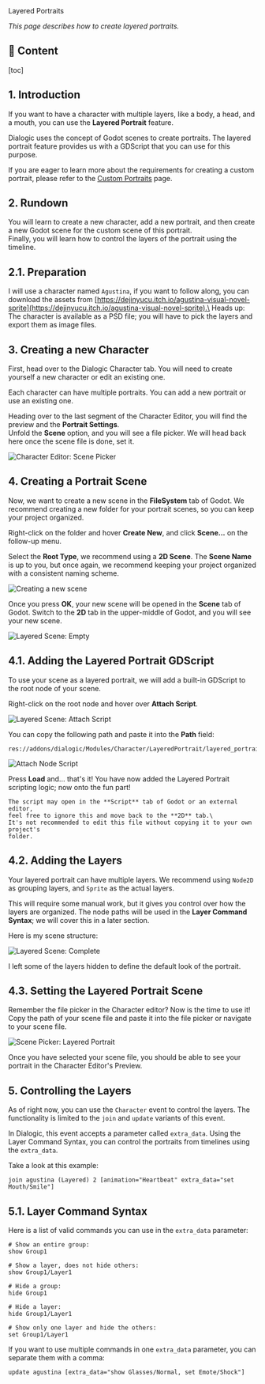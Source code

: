 

<div class="header-banner pineapple">
     <div class="header-label pineapple">Layered Portraits</div>
</div>

*This page describes how to create layered portraits.*

## 📜 Content
[toc]

## 1. Introduction

If you want to have a character with multiple layers, like a body, a head, and
a mouth, you can use the **Layered Portrait** feature.

Dialogic uses the concept of Godot scenes to create portraits. The layered portrait feature provides us with a GDScript that you can use for this purpose.

If you are eager to learn more about the requirements for creating a custom portrait, please refer to the [Custom Portraits](custom-portraits.md) page.


## 2. Rundown

You will learn to create a new character, add a new portrait, and then create a
new Godot scene for the custom scene of this portrait.\
Finally, you will learn how to control the layers of the portrait using the
timeline.


## 2.1. Preparation

I will use a character named `Agustina`, if you want to follow along, you can download the assets from [https://dejinyucu.itch.io/agustina-visual-novel-sprite](https://dejinyucu.itch.io/agustina-visual-novel-sprite).\
Heads up: The character is available as a PSD file; you will have to pick the
layers and export them as image files.


## 3. Creating a new Character

First, head over to the Dialogic Character tab. You will need to create
yourself a new character or edit an existing one.

Each character can have multiple portraits. You can add a new portrait or use
an existing one.

Heading over to the last segment of the Character Editor, you will find the
preview and the **Portrait Settings**.\
Unfold the **Scene** option, and you will see a file picker. We will head back
here once the scene file is done, set it.

![Character Editor: Scene Picker](media/layered_portrait/portrait_settings_scene_empty.png)


## 4. Creating a Portrait Scene

Now, we want to create a new scene in the **FileSystem** tab of Godot.
We recommend creating a new folder for your portrait scenes, so you can keep
your project organized.

Right-click on the folder and hover **Create New**, and click **Scene...** on the
follow-up menu.

Select the **Root Type**, we recommend using a **2D Scene**. The **Scene Name**
is up to you, but once again, we recommend keeping your project organized with
a consistent naming scheme.

![Creating a new scene](media/layered_portrait/create_scene.png)

Once you press **OK**, your new scene will be opened in the **Scene** tab of
Godot. Switch to the **2D** tab in the upper-middle of Godot, and you will see
your new scene.

![Layered Scene: Empty](media/layered_portrait/layered_scene_empty.png)

## 4.1. Adding the Layered Portrait GDScript

To use your scene as a layered portrait, we will add a built-in
GDScript to the root node of your scene.

Right-click on the root node and hover over **Attach Script**.

![Layered Scene: Attach Script](media/layered_portrait/layered_scene_attach_script.png)

You can copy the following path and paste it into the **Path** field:

```
res://addons/dialogic/Modules/Character/LayeredPortrait/layered_portrait.gd
```

![Attach Node Script](media/layered_portrait/attach_node_script_window.png)

Press **Load** and... that's it! You have now added the Layered Portrait
scripting logic; now onto the fun part!

```admonish info
The script may open in the **Script** tab of Godot or an external editor,
feel free to ignore this and move back to the **2D** tab.\
It's not recommended to edit this file without copying it to your own project's
folder.
```

## 4.2. Adding the Layers

Your layered portrait can have multiple layers. We recommend using `Node2D` as
grouping layers, and `Sprite` as the actual layers.

This will require some manual work, but it gives you control over how the
layers are organized. The node paths will be used in the
**Layer Command Syntax**; we will cover this in a later section.


Here is my scene structure:

![Layered Scene: Complete](media/layered_portrait/layered_scene_complete.png)

I left some of the layers hidden to define the default look of the portrait.

## 4.3. Setting the Layered Portrait Scene

Remember the file picker in the Character editor? Now is the time to use it!
Copy the path of your scene file and paste it into the file picker or navigate
to your scene file.

![Scene Picker: Layered Portrait](media/layered_portrait/portrait_settings_scene_set.png)

Once you have selected your scene file, you should be able to see your portrait
in the Character Editor's Preview.


## 5. Controlling the Layers

As of right now, you can use the `Character` event to control the layers.
The functionality is limited to the `join` and `update` variants of this event.

In Dialogic, this event accepts a parameter called `extra_data`. Using the Layer
Command Syntax, you can control the portraits from timelines using the
`extra_data`.

Take a look at this example:
```tml
join agustina (Layered) 2 [animation="Heartbeat" extra_data="set Mouth/Smile"]
```

## 5.1. Layer Command Syntax

Here is a list of valid commands you can use in the `extra_data` parameter:

```tml
# Show an entire group:
show Group1

# Show a layer, does not hide others:
show Group1/Layer1

# Hide a group:
hide Group1

# Hide a layer:
hide Group1/Layer1

# Show only one layer and hide the others:
set Group1/Layer1
```

If you want to use multiple commands in one `extra_data` parameter, you can
separate them with a comma:

```tml
update agustina [extra_data="show Glasses/Normal, set Emote/Shock"]
```

